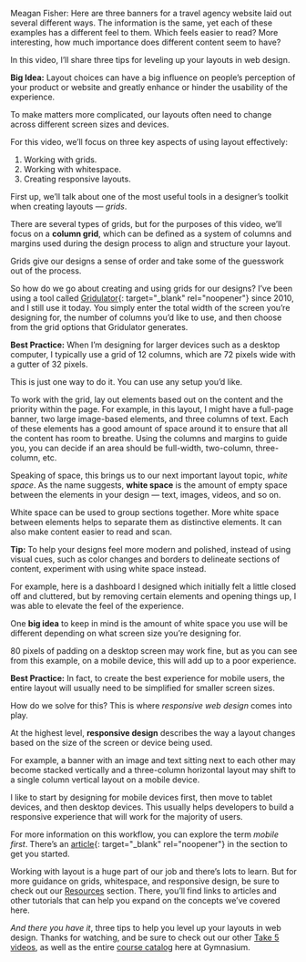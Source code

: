 Meagan Fisher: Here are three banners for a travel agency website laid out several different ways. The information is the same, yet each of these examples has a different feel to them. Which feels easier to read? More interesting, how much importance does different content seem to have?

In this video, I’ll share three tips for leveling up your layouts in web design.

**Big Idea:** Layout choices can have a big influence on people’s perception of your product or website and greatly enhance or hinder the usability of the experience.

To make matters more complicated, our layouts often need to change across different screen sizes and devices.

For this video, we’ll focus on three key aspects of using layout effectively:

1. Working with grids.
2. Working with whitespace.
3. Creating responsive layouts.

First up, we’ll talk about one of the most useful tools in a designer’s toolkit when creating layouts — *grids*.

There are several types of grids, but for the purposes of this video, we’ll focus on a **column grid**, which can be defined as a system of columns and margins used during the design process to align and structure your layout.

Grids give our designs a sense of order and take some of the guesswork out of the process.

So how do we go about creating and using grids for our designs? I’ve been using a tool called [Gridulator][1]{: target="_blank" rel="noopener"} since 2010, and I still use it today. You simply enter the total width of the screen you’re designing for, the number of columns you’d like to use, and then choose from the grid options that Gridulator generates.

**Best Practice:** When I’m designing for larger devices such as a desktop computer, I typically use a grid of 12 columns, which are 72 pixels wide with a gutter of 32 pixels.

This is just one way to do it. You can use any setup you’d like.

To work with the grid, lay out elements based out on the content and the priority within the page. For example, in this layout, I might have a full-page banner, two large image-based elements, and three columns of text. Each of these elements has a good amount of space around it to ensure that all the content has room to breathe. Using the columns and margins to guide you, you can decide if an area should be full-width, two-column, three-column, etc.

Speaking of space, this brings us to our next important layout topic, *white space*. As the name suggests, **white space** is the amount of empty space between the elements in your design — text, images, videos, and so on.

White space can be used to group sections together. More white space between elements helps to separate them as distinctive elements. It can also make content easier to read and scan.

**Tip:** To help your designs feel more modern and polished, instead of using visual cues, such as color changes and borders to delineate sections of content, experiment with using white space instead.

For example, here is a dashboard I designed which initially felt a little closed off and cluttered, but by removing certain elements and opening things up, I was able to elevate the feel of the experience.

One **big idea** to keep in mind is the amount of white space you use will be different depending on what screen size you’re designing for.

80 pixels of padding on a desktop screen may work fine, but as you can see from this example, on a mobile device, this will add up to a poor experience.

**Best Practice:** In fact, to create the best experience for mobile users, the entire layout will usually need to be simplified for smaller screen sizes.

How do we solve for this? This is where *responsive web design* comes into play.

At the highest level, **responsive design** describes the way a layout changes based on the size of the screen or device being used.

For example, a banner with an image and text sitting next to each other may become stacked vertically and a three-column horizontal layout may shift to a single column vertical layout on a mobile device.

I like to start by designing for mobile devices first, then move to tablet devices, and then desktop devices. This usually helps developers to build a responsive experience that will work for the majority of users.

For more information on this workflow, you can explore the term *mobile first*. There’s an [article][2]{: target="_blank" rel="noopener"} in the section to get you started.

Working with layout is a huge part of our job and there’s lots to learn. But for more guidance on grids, whitespace, and responsive design, be sure to check out our [Resources][0] section. There, you’ll find links to articles and other tutorials that can help you expand on the concepts we’ve covered here.

*And there you have it*, three tips to help you level up your layouts in web design. Thanks for watching, and be sure to check out our other [Take 5 videos][3], as well as the entire [course catalog][4] here at Gymnasium.

[0]: #tutorial-resources
[1]: https://gridulator.com
[2]: https://www.interaction-design.org/literature/topics/mobile-first
[3]: /courses/take5/
[4]: /courses/

